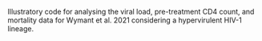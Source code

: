 Illustratory code for analysing the viral load, pre-treatment CD4 count, and mortality data for Wymant et al. 2021 considering a hypervirulent HIV-1 lineage.
